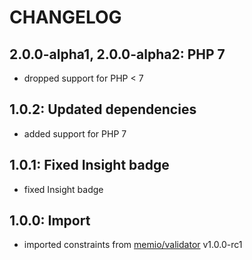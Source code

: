# CHANGELOG

## 2.0.0-alpha1, 2.0.0-alpha2: PHP 7

* dropped support for PHP < 7

## 1.0.2: Updated dependencies

* added support for PHP 7

## 1.0.1: Fixed Insight badge

* fixed Insight badge

## 1.0.0: Import

* imported constraints from [memio/validator](http://github.com/memio/validator) v1.0.0-rc1
